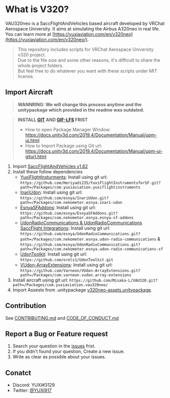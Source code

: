 # What is V320?

VAU320neo is a SaccFlightAndVehicles based aircraft developed by VRChat Aerospace University. It aims at simulating the Airbus A320neo in real life.  
You can learn more at [https://yuxiaviation.com/en/v320neo](https://yuxiaviation.com/en/v320neo/).

> This repository includes scripts for VRChat Aerospace University v320 project.  
> Due to the file size and some other reasons, it's difficult to share the whole project folders.  
> But feel free to do whatever you want with these scripts under MIT license.

## Import Aircraft

> **WANNRING: We will change this process anytime and the unitypackage which provided in the readme was outdated.**  

> **INSTALL [GIT](https://git-scm.com/) AND [GIF-LFS](https://git-lfs.com/) FRIST**  
> - How to open Package Manager Window: https://docs.unity3d.com/2019.4/Documentation/Manual/upm-ui.html  
> - How to Import Package using Git url: https://docs.unity3d.com/2019.4/Documentation/Manual/upm-ui-giturl.html

1. Import [SaccFlightAndVehicles v1.62](https://github.com/Sacchan-VRC/SaccFlightAndVehicles/releases/tag/1.62)
2. Install these follow dependencies
    - [YuxiFlightInsturments](https://github.com/Heriyadi235/YuxiFlightInstrumentsforSF): Install using git url: `https://github.com/Heriyadi235/YuxiFlightInstrumentsforSF.git?path=/Packages/com.yuxiaviation.yuxiflightinstruments`
    - [InariUdon](https://github.com/esnya/InariUdon.git): Install using git url: `https://github.com/esnya/InariUdon.git?path=/Packages/com.nekometer.esnya.inari-udon`
    - [EsnyaSFAddons](https://github.com/Esnya/EsnyaSFAddons): Install using git url: `https://github.com/esnya/EsnyaSFAddons.git?path=/Packages/com.nekometer.esnya.esnya-sf-addons`
    - [UdonRadioCommunications & UdonRadioCommunications SaccFlight Integrations](https://github.com/esnya/UdonRadioCommunications): Install using git url: `https://github.com/esnya/UdonRadioCommunications.git?path=/Packages/com.nekometer.esnya.udon-radio-communications` & `https://github.com/esnya/UdonRadioCommunications.git?path=/Packages/com.nekometer.esnya.udon-radio-communications-sf`
    - [UdonToolkit](https://github.com/orels1/UdonToolkit): Install using git url: `https://github.com/orels1/UdonToolkit.git`
    - [VUdon-ArrayExtensions](https://github.com/Varneon/VUdon-ArrayExtensions): Install using git url: `https://github.com/Varneon/VUdon-ArrayExtensions.git?path=/Packages/com.varneon.vudon.array-extensions`
3. Install aircraft using git url: `https://github.com/Misaka-L/VAU320.git?path=/Packages/com.yuxiaviation.vau320neo/`
4. Import Assests from .unitypackage [v320neo-assets.unitypackage](https://drive.misakal.xyz/api/raw/?path=/VAU320/v320neo-assets.unitypackage).

## Contribution
See [CONTRIBUTING.md](CONTRIBUTING.md) and [CODE_OF_CONDUCT.md](CODE_OF_CONDUCT.md)

## Report a Bug or Feature request

1. Search your question in the [issues](https://github.com/Heriyadi235/VAU320/issues) frist.
2. If you didn't found your question, Create a new issue.
3. Write as clear as possible about your issues.

## Conatct

- Discord: YUXI#3129
- Twitter: [@YUXI917](https://twitter.com/YUXI917)
